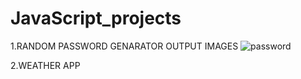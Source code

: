 # JavaScript_projects

1.RANDOM PASSWORD GENARATOR OUTPUT IMAGES 
![password](https://github.com/Shri2703/JavaScript_projects/assets/126264718/d4ee6b52-7af6-4fd9-8cdd-85f29d567eb6)


2.WEATHER APP


